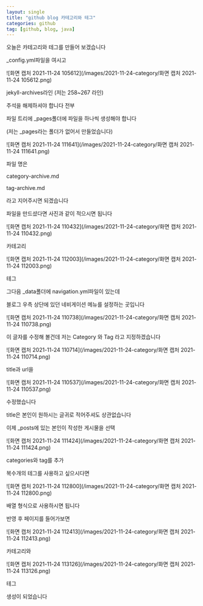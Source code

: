 ```yaml
---
layout: single
title: "github blog 카테고리와 테그"
categories: github
tag: [github, blog, java]
---
```




오늘은 카테고리와 테그를 만들어 보겠습니다

_config.yml파일을 여시고

![화면 캡처 2021-11-24 105612](/images/2021-11-24-category/화면 캡처 2021-11-24 105612.png)

jekyll-archives라인 (저는 258~267 라인)

주석을 해제하셔야 합니다 전부



파일 트리에 _pages폴더에 파일을 하나씩 생성해야 합니다

(저는 _pages라는 폴더가 없어서 만들었습니다)

![화면 캡처 2021-11-24 111641](/images/2021-11-24-category/화면 캡처 2021-11-24 111641.png)

파일 명은 

category-archive.md

tag-archive.md

라고 지어주시면 되겠습니다



파일을 만드셨다면 사진과 같이 적으시면 됩니다

![화면 캡처 2021-11-24 110432](/images/2021-11-24-category/화면 캡처 2021-11-24 110432.png)

카테고리

![화면 캡처 2021-11-24 112003](/images/2021-11-24-category/화면 캡처 2021-11-24 112003.png)

테그



그다음 _data폴더에 navigation.yml파일이 있는데

블로그 우측 상단에 있던 네비게이션 메뉴를 설정하는 곳입니다

![화면 캡처 2021-11-24 110738](/images/2021-11-24-category/화면 캡처 2021-11-24 110738.png)

이 글자를 수정해 볼건데 저는 Category 와 Tag 라고 지정하겠습니다

![화면 캡처 2021-11-24 110714](/images/2021-11-24-category/화면 캡처 2021-11-24 110714.png)

title과 url을 

![화면 캡처 2021-11-24 110537](/images/2021-11-24-category/화면 캡처 2021-11-24 110537.png)

수정했습니다

title은 본인이 원하시는 글귀로 적어주셔도 상관없습니다



이제 _posts에 있는 본인이 작성한 게시물을 선택

![화면 캡처 2021-11-24 111424](/images/2021-11-24-category/화면 캡처 2021-11-24 111424.png)

categories와 tag를 추가

복수개의 테그를 사용하고 싶으시다면

![화면 캡처 2021-11-24 112800](/images/2021-11-24-category/화면 캡처 2021-11-24 112800.png)

배열 형식으로  사용하시면 됩니다



반영 후 페이지를 들어가보면

![화면 캡처 2021-11-24 112413](/images/2021-11-24-category/화면 캡처 2021-11-24 112413.png)

카테고리와

![화면 캡처 2021-11-24 113126](/images/2021-11-24-category/화면 캡처 2021-11-24 113126.png)

테그

생성이 되었습니다







